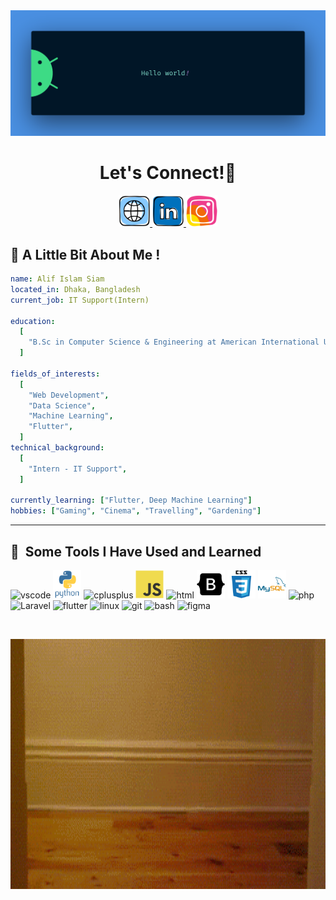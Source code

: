 <img src="https://github.com/al1f1slam/al1f1slam/blob/main/alif-banner.png" alt="Hello world">
<p align="center"> </p>

<h1 align="center">
  Let's Connect!💬
</h1>
<p align="center">
<a href="https://linktr.ee/al1f1slam">
  <img height="50" src="https://github.com/al1f1slam/al1f1slam/blob/main/01.png"/>
</a>
<a href="https://www.linkedin.com/in/al1f1slam/">
  <img height="50" src="https://github.com/al1f1slam/al1f1slam/blob/main/02.png"/>
</a>
<a href="https://www.instagram.com/al1f1slam/">
  <img height="50" src="https://github.com/al1f1slam/al1f1slam/blob/main/03.png"/>
</a>
</p>

<h2> 👾&nbsp;A Little Bit About Me !</h2>

```yaml
name: Alif Islam Siam
located_in: Dhaka, Bangladesh
current_job: IT Support(Intern)

education:
  [
    "B.Sc in Computer Science & Engineering at American International University-Bangladesh",
  ]

fields_of_interests:
  [
    "Web Development",
    "Data Science",
    "Machine Learning",
    "Flutter",
  ]
technical_background:
  [
    "Intern - IT Support",
  ]
  
currently_learning: ["Flutter, Deep Machine Learning"]
hobbies: ["Gaming", "Cinema", "Travelling", "Gardening"]
```
  
---  
  
<h2> 🚀 &nbsp;Some Tools I Have Used and Learned</h2>
<p align="left">
<img src="https://cdn.jsdelivr.net/gh/devicons/devicon/icons/vscode/vscode-original.svg" alt="vscode" width="45" height="45"/>
<img src="https://raw.githubusercontent.com/devicons/devicon/master/icons/python/python-original-wordmark.svg" alt="python" width="45" height="45"/>
<img src="https://cdn.jsdelivr.net/gh/devicons/devicon/icons/cplusplus/cplusplus-original.svg" alt="cplusplus" width="45" height="45"/>
<img src="https://raw.githubusercontent.com/devicons/devicon/master/icons/javascript/javascript-original.svg" alt="javascript" width="45" height="45" />
<img src="https://cdn.jsdelivr.net/gh/devicons/devicon/icons/html5/html5-original.svg" alt="html" width="45" height="45"/>
<img src="https://raw.githubusercontent.com/devicons/devicon/master/icons/bootstrap/bootstrap-plain.svg" alt="bootstrap" width="45" height="45" />
<img src="https://raw.githubusercontent.com/devicons/devicon/master/icons/css3/css3-original-wordmark.svg" alt="css3" width="45" height="45" />
<img src="https://raw.githubusercontent.com/devicons/devicon/master/icons/mysql/mysql-original-wordmark.svg" alt="mysql" width="45" height="45" />
<img src="https://cdn.jsdelivr.net/gh/devicons/devicon/icons/php/php-original.svg" alt="php" width="45" height="45"/>
<img src="https://cdn.jsdelivr.net/gh/devicons/devicon/icons/laravel/laravel-plain-wordmark.svg" alt="Laravel" width="45" height="45"/>
<img src="https://cdn.jsdelivr.net/gh/devicons/devicon/icons/flutter/flutter-original.svg" alt="flutter" width="45" height="45"/>
<img src="https://cdn.jsdelivr.net/gh/devicons/devicon/icons/linux/linux-original.svg" alt="linux" width="45" height="45"/>       
<img src="https://cdn.jsdelivr.net/gh/devicons/devicon/icons/git/git-original.svg" alt="git" width="45" height="45"/>
<img src="https://cdn.jsdelivr.net/gh/devicons/devicon/icons/bash/bash-original.svg" alt="bash" width="45" height="45"/>
<img src="https://cdn.jsdelivr.net/gh/devicons/devicon/icons/figma/figma-original.svg" alt="figma" width="45" height="45"/>   
</p>
<br>

<p align="center">
  <img src="https://github.com/al1f1slam/al1f1slam/blob/main/bye-giphy.gif"width="800" height="400"/>
</p>
